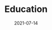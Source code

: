 ---
date: "2021-07-14"
draft: false
title: "Education"
description: "Education"
icon: "fas fa-users"  # fontawesome icon pack : https://fontawesome.com/icons/
layout: "education"

######################### banner #####################
banner:
  title: "Education"
  image: "images/education.jpg"
  content : "I have gathered some great resources for you to learn more."
  button:
    enable : true
    label : "Youtube Playlists"
    link : "https://www.youtube.com/channel/UCNJB9XK2b2l9fy0pvDFPFgg/playlists"    
  button2:
    enable : true
    label : "Goodreads Lists"
    link : "https://www.goodreads.com/review/list/147931757-autism-101?ref=nav_mybooks&shelf=autism-101"
  background_class: "bg-light"




---